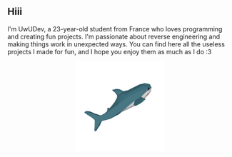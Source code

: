 ## Hiii

I'm UwUDev, a 23-year-old student from France who loves programming and creating fun projects. I'm passionate about reverse engineering and making things work in unexpected ways. You can find here all the useless projects I made for fun, and I hope you enjoy them as much as I do :3

<p align="center">
  <img width="200" height="200" src="haj.gif">
</p>
